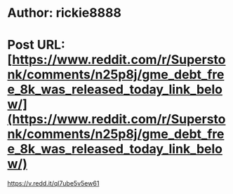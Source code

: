 # Author: rickie8888
# Post URL: [https://www.reddit.com/r/Superstonk/comments/n25p8j/gme_debt_free_8k_was_released_today_link_below/](https://www.reddit.com/r/Superstonk/comments/n25p8j/gme_debt_free_8k_was_released_today_link_below/)


https://v.redd.it/ql7ube5v5ew61